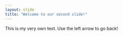 ```yaml
---
layout: slide
title: "Welcome to our second slide!"
---
```

This is my very own text.
Use the left arrow to go back!
